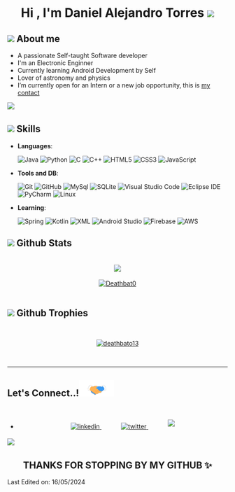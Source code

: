 <h1 align="center"><b>Hi , I'm Daniel Alejandro Torres </b><img src="https://media.giphy.com/media/hvRJCLFzcasrR4ia7z/giphy.gif" width="35"></h1>

## <picture><img src = "https://cdn-icons-gif.flaticon.com/9284/9284464.gif" width = 50px></picture> **About me**

- A passionate Self-taught Software developer
- I'm an Electronic Enginner
- Currently learning Android Development by Self
- Lover of astronomy and physics
- I’m currently open for an Intern or a new job opportunity, this is [my contact](https://www.linkedin.com/in/daniel-torres1309/)

<img src="https://user-images.githubusercontent.com/73097560/115834477-dbab4500-a447-11eb-908a-139a6edaec5c.gif">

## <img src="https://media2.giphy.com/media/QssGEmpkyEOhBCb7e1/giphy.gif?cid=ecf05e47a0n3gi1bfqntqmob8g9aid1oyj2wr3ds3mg700bl&rid=giphy.gif" width ="25"><b> Skills</b>


<p align="center">

- **Languages**:
    
    ![Java](https://img.shields.io/badge/Java-%23CF0A0A%20?style=for-the-badge&logo=minecraft&logoColor=white)
    ![Python](https://img.shields.io/badge/Python%20-%2314354C.svg?style=for-the-badge&logo=python&logoColor=white)
    ![C](https://img.shields.io/badge/C%20-%232370ED.svg?style=for-the-badge&logo=c&logoColor=white)
    ![C++](https://img.shields.io/badge/C++%20-%2300599C.svg?style=for-the-badge&logo=c%2B%2B&logoColor=white)
    ![HTML5](https://img.shields.io/badge/HTML5%20-%23E34F26.svg?style=for-the-badge&logo=html5&logoColor=white)
    ![CSS3](https://img.shields.io/badge/CSS%20-%231572B6.svg?style=for-the-badge&logo=css3&logoColor=white)
    ![JavaScript](https://img.shields.io/badge/JavaScript%20-%23F7DF1E.svg?style=for-the-badge&logo=javascript&logoColor=black)



- **Tools and DB**:

    ![Git](https://img.shields.io/badge/git-%23F05033.svg?style=for-the-badge&logo=git&logoColor=white)
    ![GitHub](https://img.shields.io/badge/github-%23121011.svg?style=for-the-badge&logo=github&logoColor=white)
    ![MySql](https://img.shields.io/badge/MySQL-%20%230D6FDF?style=for-the-badge&logo=mysql&logoColor=white)
    ![SQLite](https://img.shields.io/badge/SqLite-%230DD1DF%20?style=for-the-badge&logo=sqlite&logoColor=white)
    ![Visual Studio Code](https://img.shields.io/badge/Visual%20Studio%20Code-0078d7.svg?style=for-the-badge&logo=visual-studio-code&logoColor=white)
    ![Eclipse IDE](https://img.shields.io/badge/Eclipse%20IDE-%230A3893%20?style=for-the-badge&logo=eclipse%20ide&logoColor=white)
    ![PyCharm](https://img.shields.io/badge/PyCharm-%2321D77D?style=for-the-badge&logo=pycharm&logoColor=white)
    ![Linux](https://img.shields.io/badge/Linux-FCC624?style=for-the-badge&logo=linux&logoColor=black) 


- **Learning**:

    ![Spring](https://img.shields.io/badge/Spring-%232FC844%20?style=for-the-badge&logo=spring&logoColor=white)
    ![Kotlin](https://img.shields.io/badge/Kotlin-%239F0ECD?style=for-the-badge&logo=kotlin&logoColor=white)
    ![XML](https://img.shields.io/badge/XML-%23F18315?style=for-the-badge&logo=xaml&logoColor=white)
    ![Android Studio](https://img.shields.io/badge/Android%20Studio%20-%20black?style=for-the-badge&logo=androidstudio)
    ![Firebase](https://img.shields.io/badge/Firebase-%23E7B30E%20?style=for-the-badge&logo=firebase&logoColor=white)
    ![AWS](https://img.shields.io/badge/AWS%20-%20%2306B1ED%20?style=for-the-badge&logo=amazonaws)
 

  
</p>

## <img src="https://media.giphy.com/media/iY8CRBdQXODJSCERIr/giphy.gif" width="35"><b> Github Stats </b>
<br>

<div align="center">

<a href="https://github.com/DeathbatO13/">
  <img align="center" src="https://github-readme-stats.vercel.app/api?username=DeathbatO13&theme=algolia&show_icons=true&hide_border=false&count_private=true" width="450"/><br><br>
  <img align="center" src="https://github-readme-stats.vercel.app/api/top-langs/?username=DeathbatO13&theme=algolia&show_icons=true&hide_border=false&layout=compact" width="350" heigth="150" alt="Deathbat0"/>
 
  

</a>
</div>

<br>

## <img src="https://assets-v2.lottiefiles.com/a/f19bff2c-1163-11ee-b8b3-4bb083750cdc/mOPks4oKcg.gif" width="35"><b> Github Trophies </b>
<br>

<p align="center"> <a href="https://github.com/ryo-ma/github-profile-trophy"><img src="https://github-profile-trophy.vercel.app/?username=deathbato13&theme=algolia&column=4&margin-w=20&margin-h=20" alt="deathbato13" /></a> </p><br>

-----

## <b> Let's Connect..!</b><img src="https://github.com/0xAbdulKhalid/0xAbdulKhalid/raw/main/assets/mdImages/handshake.gif" width ="80">
<br>
<div align='center'>

<ul>

<li>
<a style="margin-right:45px;" href="https://www.linkedin.com/in/daniel-torres1309/" target="_blank">
<img src="https://img.shields.io/badge/linkedin-%2300acee.svg?color=405DE6&style=for-the-badge&logo=linkedin&logoColor=white" alt=linkedin style="margin-bottom: 5px;"/>
</a>
<a style="margin-right:45px;" href="https://twitter.com/DanielTo99" target="_blank">
<img src="https://img.shields.io/badge/twitter-%2300acee.svg?color=1DA1F2&style=for-the-badge&logo=twitter&logoColor=white" alt=twitter style="margin-bottom: 5px;"/>
</a>
<a href="mailto:danielalejo99@gmail.com" target="_blank">
<img src="https://img.shields.io/badge/gmail-%23EA4335.svg?style=for-the-badge&logo=gmail&logoColor=white" t=mail style="margin-bottom: 5px;" />
</a>
</li>
	
</ul>
</div>

<img src="https://user-images.githubusercontent.com/73097560/115834477-dbab4500-a447-11eb-908a-139a6edaec5c.gif">

<div align='center'>

## <b>THANKS FOR STOPPING BY MY GITHUB   ✨</b>

</div>

Last Edited on: 16/05/2024
